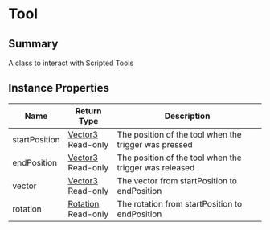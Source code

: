 
# Tool

## Summary
A class to interact with Scripted Tools


## Instance Properties

<table data-full-width="false">
<thead><tr><th>Name</th><th>Return Type</th><th>Description</th></tr></thead>
<tbody>
<tr><td>startPosition</td><td><a href="vector3.md">Vector3</a><br>Read-only</td><td>The position of the tool when the trigger was pressed</td></tr>
<tr><td>endPosition</td><td><a href="vector3.md">Vector3</a><br>Read-only</td><td>The position of the tool when the trigger was released</td></tr>
<tr><td>vector</td><td><a href="vector3.md">Vector3</a><br>Read-only</td><td>The vector from startPosition to endPosition</td></tr>
<tr><td>rotation</td><td><a href="rotation.md">Rotation</a><br>Read-only</td><td>The rotation from startPosition to endPosition</td></tr>
</tbody></table>




